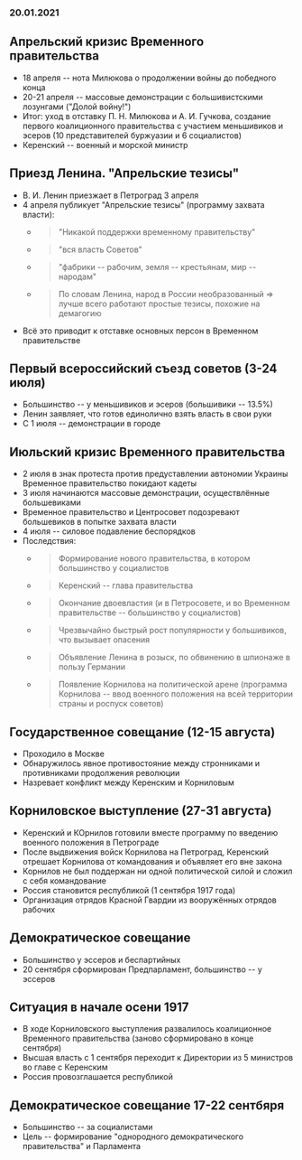 ### 20.01.2021

## Апрельский кризис Временного правительства

* 18 апреля -- нота Милюкова о продолжении войны до победного конца
* 20-21 апреля -- массовые демонстрации с большивистскими лозунгами ("Долой войну!")
* Итог: уход в отставку П. Н. Милюкова и А. И. Гучкова, создание первого коалиционного правительства с участием меньшивиков и эсеров (10 представителей буржуазии и 6 социалистов)
* Керенский -- военный и морской министр

## Приезд Ленина. "Апрельские тезисы"

* В. И. Ленин приезжает в Петроград 3 апреля
* 4 апреля публикует "Апрельские тезисы" (программу захвата власти):
    * > "Никакой поддержки временному правительству"
    * > "вся власть Советов"
    * > "фабрики --  рабочим, земля -- крестьянам, мир -- народам"
    * > По словам Ленина, народ в России необразованный => лучше всего работают простые тезисы, похожие на демагогию
* Всё это приводит к отставке основных персон в Временном правительстве

## Первый всероссийский съезд советов (3-24 июля)

* Большинство -- у меньшивиков и эсеров (большивики -- 13.5%)
* Ленин заявляет, что готов единолично взять власть в свои руки
* С 1 июля -- демонстрации в городе

## Июльский кризис Временного правительства

* 2 июля в знак протеста против предуставлении автономии Украины Временное правительство покидают кадеты
* 3 июля начинаются массовые демонстрации, осуществлённые большевиками
* Временное правительство и Центросовет подозревают большевиков в попытке захвата власти
* 4 июля -- силовое подавление беспорядков
* Последствия:
    * > Формирование нового правительства, в котором большинство у социалистов
    * > Керенский -- глава правительства
    * > Окончание двоевластия (и в Петросовете, и во Временном правительстве -- большинство у социалистов)
    * > Чрезвычайно быстрый рост популярности у большивиков, что вызывает опасения
    * > Объявление Ленина в розыск, по обвинению в шпионаже в пользу Германии
    * > Появление Корнилова на политической арене (программа Корнилова -- ввод военного положения на всей территории страны и роспуск советов)

## Государственное совещание (12-15 августа)

* Проходило в Москве
* Обнаружилось явное противостояние между стронниками и противниками продолжения революции
* Назревает конфликт между Керенским и Корниловым

## Корниловское выступление (27-31 августа)

* Керенский и КОрнилов готовили вместе программу по введению военного положения в Петрограде
* После выдвижения войск Корнилова на Петроград, Керенский отрешает Корнилова от командования и объявляет его вне закона
* Корнилов не был поддержан ни одной политической силой и сложил с себя командование
* Россия становится республикой (1 сентября 1917 года)
* Организация отрядов Красной Гвардии из вооружённых отрядов рабочих

## Демократическое совещание

* Большинство у эссеров и беспартийных
* 20 сентября сформирован Предпарламент, большинство -- у эссеров

## Ситуация в начале осени 1917

* В ходе Корниловского выступления развалилось коалиционное Временного правительства (заново сформировано в конце сентября)
* Высшая власть с 1 сентября переходит к Директории из 5 министров во главе с Керенским
* Россия провозглашается республикой

## Демократическое совещание 17-22 сентбяря

* Большинство -- за социалистами
* Цель -- формирование "однородного демократического правительства" и Парламента